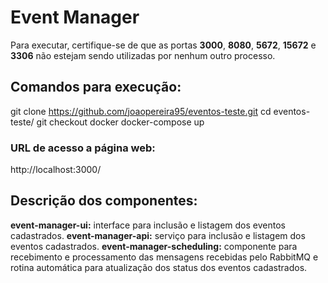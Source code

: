 # Event Manager

Para executar, certifique-se de que as portas **3000**, **8080**, **5672**, **15672** e **3306** não estejam sendo utilizadas por nenhum outro processo.

## Comandos para execução:
git clone https://github.com/joaopereira95/eventos-teste.git
cd eventos-teste/
git checkout docker
docker-compose up

### URL de acesso a página web: 
http://localhost:3000/

## Descrição dos componentes:
**event-manager-ui:** interface para inclusão e listagem dos eventos cadastrados.
**event-manager-api:** serviço para inclusão e listagem dos eventos cadastrados.
**event-manager-scheduling:** componente para recebimento e processamento das mensagens recebidas pelo RabbitMQ e rotina automática para atualização dos status dos eventos cadastrados.
